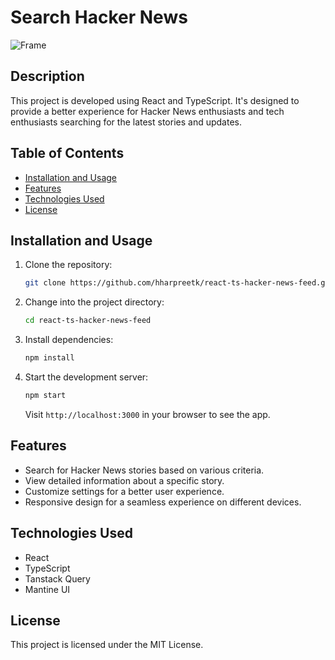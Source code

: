 # Search Hacker News

![Frame](https://github.com/hharpreetk/react-ts-hacker-news-feed/assets/68283477/286db65a-b796-469b-b6cd-17b36ba98d38)

## Description

This project is developed using React and TypeScript. It's designed to provide a better experience for Hacker News enthusiasts and tech enthusiasts searching for the latest stories and updates.

## Table of Contents

- [Installation and Usage](#installation-and-usage)
- [Features](#features)
- [Technologies Used](#technologies-used)
- [License](#license)

## Installation and Usage

1. Clone the repository:

   ```bash
   git clone https://github.com/hharpreetk/react-ts-hacker-news-feed.git
   ```

2. Change into the project directory:

   ```bash
   cd react-ts-hacker-news-feed
   ```

3. Install dependencies:

   ```bash
   npm install
   ```

4. Start the development server:

    ```bash
    npm start
    ```

    Visit `http://localhost:3000` in your browser to see the app.

## Features

- Search for Hacker News stories based on various criteria.
- View detailed information about a specific story.
- Customize settings for a better user experience.
- Responsive design for a seamless experience on different devices.

## Technologies Used

- React
- TypeScript
- Tanstack Query
- Mantine UI

## License

This project is licensed under the MIT License.
